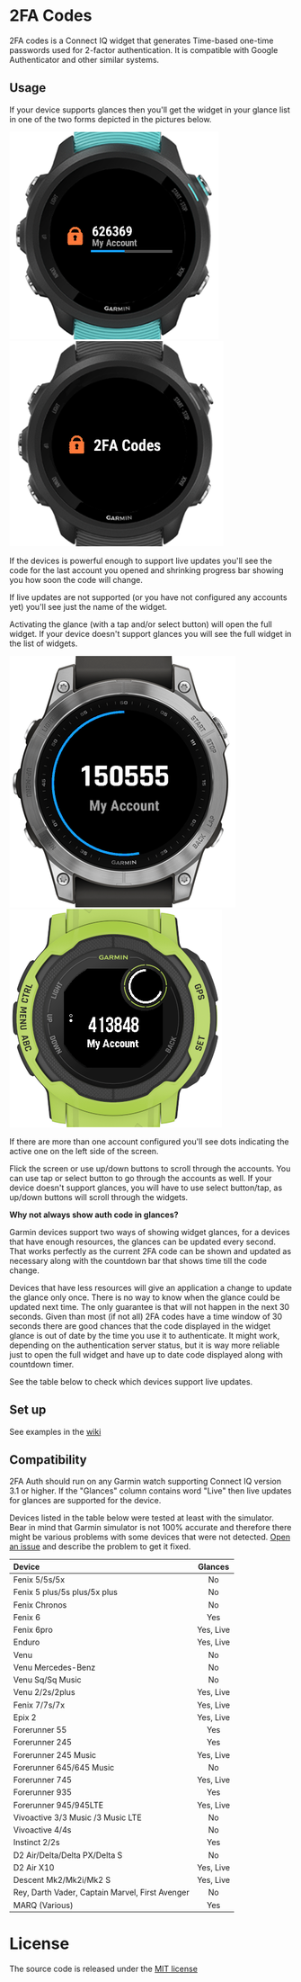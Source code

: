 # 2FA Codes

2FA codes is a Connect IQ widget that generates Time-based one-time passwords used for 2-factor authentication. It is compatible with Google Authenticator and other similar systems.

## Usage


If your device supports glances then you'll get the widget in your glance list in one of the two forms
depicted in the pictures below.

![](img/screens/live-update-glance.png) ![](img/screens/non-live-update-glance.png)

If the devices is powerful enough to support live updates you'll see the code for the last account you
opened and shrinking progress bar showing you how soon the code will change.

If live updates are not supported (or you have not configured any accounts yet) you'll see just the name
of the widget. 

Activating the glance (with a tap and/or select button) will open the full widget. If your device doesn't support glances you will see the full widget in the list of widgets.

![](img/screens/main-widget.png)  ![](img/screens/instinct2.png)

If there are more than one account configured you'll see dots indicating the active one on the left side of the screen.

Flick the screen or use up/down buttons to scroll through the accounts. You can use tap or select button to go through the accounts as well. If your device doesn't support glances, you will have to use select button/tap, as up/down buttons will scroll through the widgets.

**Why not always show auth code in glances?**

Garmin devices support two ways of showing widget glances, for a devices that have enough resources, the glances can be updated every second. That works perfectly as the current 2FA code can be shown and updated as necessary along with the countdown bar that shows time till the code change.

Devices that have less resources will give an application a change to update the glance only once. There is no way to know when the glance could be updated next time. The only guarantee is that will not happen in the next 30 seconds. Given than most (if not all) 2FA codes have a time window of 30 seconds there are good chances that the code displayed in the widget glance is out of date by the time you use it to authenticate. It might work, depending on the authentication server status, but it is way more reliable just to open the full widget and have up to date code displayed along with countdown timer.

See the table below to check which devices support live updates.

## Set up

See examples in the [wiki](https://github.com/uaraven/otpauth-ciq/wiki)

## Compatibility

2FA Auth should run on any Garmin watch supporting Connect IQ version 3.1 or higher. 
If the "Glances" column contains word "Live" then live updates for glances are supported for the device. 

Devices listed in the table below were tested at least with the simulator. Bear in mind that Garmin simulator is not 100% accurate and therefore there might be various problems with some devices that were not detected. [Open an issue]((https://github.com/uaraven/otpauth-ciq/issues)) and describe the problem to get it fixed.


| Device                            | Glances   |
|:----------------------------------|:---------:|
| Fenix 5/5s/5x                     | No        |
| Fenix 5 plus/5s plus/5x plus      | No        |
| Fenix Chronos                     | No        |
| Fenix 6                           | Yes       |
| Fenix 6pro                        | Yes, Live |
| Enduro                            | Yes, Live |
| Venu                              | No        | 
| Venu Mercedes-Benz                | No        | 
| Venu Sq/Sq Music                  | No        |
| Venu 2/2s/2plus                   | Yes, Live | 
| Fenix 7/7s/7x                     | Yes, Live |
| Epix 2                            | Yes, Live |
| Forerunner 55                     | Yes       |
| Forerunner 245                    | Yes       |
| Forerunner 245 Music              | Yes, Live |
| Forerunner 645/645 Music          | No        |
| Forerunner 745                    | Yes, Live |
| Forerunner 935                    | Yes       |
| Forerunner 945/945LTE             | Yes, Live |
| Vivoactive 3/3 Music /3 Music LTE | No        |
| Vivoactive 4/4s                   | No        |
| Instinct 2/2s                     | Yes       |
| D2 Air/Delta/Delta PX/Delta S     | No        |
| D2 Air X10                        | Yes, Live |
| Descent Mk2/Mk2i/Mk2 S            | Yes, Live |
| Rey, Darth Vader, Captain Marvel, First Avenger       | No        |
| MARQ (Various)                    | Yes       |


# License

The source code is released under the [MIT license](license.md)

